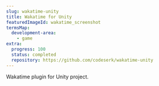 ```yaml
---
slug: wakatime-unity
title: Wakatime for Unity
featuredImageId: wakatime_screenshot
termsMap:
  development-area:
    - game
extra:
  progress: 100
  status: completed
  repository: https://github.com/codeserk/wakatime-unity
---
```


Wakatime plugin for Unity project.
